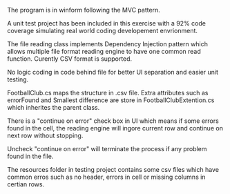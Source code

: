 The program is in winform following the MVC pattern.

A unit test project has been included in this exercise with a 92% code coverage simulating real world coding developement envrionment.

The file reading class implements Dependency Injection pattern which allows multiple file format reading engine to have one common read function. Curently CSV format is supported.

No logic coding in code behind file for better UI separation and easier unit testing.

FootballClub.cs maps the structure in .csv file. Extra attributes such as errorFound and Smallest difference are store in FootballClubExtention.cs which inherites the parent class.

There is a "continue on error" check box in UI which means if some errors found in the cell, the reading engine will ingore current row and continue on next row without stopping.

Uncheck "continue on error" will terminate the process if any problem found in the file.

The resources folder in testing project contains some csv files which have common erros such as no header, errors in cell or missing columns in certian rows.
